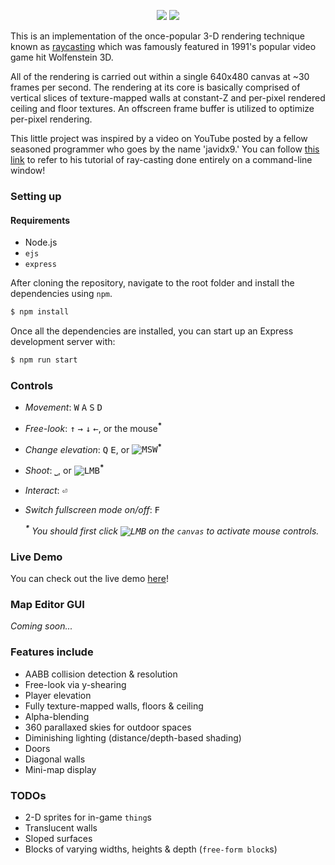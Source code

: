 <p align="center">
  <img src="https://github.com/emre-aki/raycast.js/blob/master/images/RayCast.js-medium.png?raw=true"></img>
  <img src="https://media4.giphy.com/media/agn2uFHzPWa4TLWQwx/giphy.gif"></img>
</p>

This is an implementation of the once-popular 3-D rendering technique known as [raycasting](https://en.wikipedia.org/wiki/Ray_casting) which was famously featured in 1991's popular video game hit Wolfenstein 3D.

All of the rendering is carried out within a single 640x480 canvas at ~30 frames per second. The rendering at its core is basically comprised of vertical slices of texture-mapped walls at constant-Z and per-pixel rendered ceiling and floor textures. An offscreen frame buffer is utilized to optimize per-pixel rendering.

This little project was inspired by a video on YouTube posted by a fellow seasoned programmer who goes by the name 'javidx9.' You can follow [this link](https://youtu.be/xW8skO7MFYw) to refer to his tutorial of ray-casting done entirely on a command-line window!


### Setting up
#### Requirements
- Node.js
- `ejs`
- `express`

After cloning the repository, navigate to the root folder and install the dependencies using `npm`.

```bash
$ npm install
```

Once all the dependencies are installed, you can start up an Express development server with:

```bash
$ npm run start
```

### Controls
- *Movement*: <kbd>W</kbd> <kbd>A</kbd> <kbd>S</kbd> <kbd>D</kbd>
- *Free-look*: <kbd>↑</kbd> <kbd>→</kbd> <kbd>↓</kbd> <kbd>←</kbd>, or the mouse<sup>__*__</sup>
- *Change elevation*: <kbd>Q</kbd> <kbd>E</kbd>, or <kbd>![MSW]</kbd><sup>__*__</sup>
- *Shoot*: <kbd>⎵</kbd>, or <kbd>![LMB]</kbd><sup>__*__</sup>
- *Interact*: <kbd>⏎</kbd>
- *Switch fullscreen mode on/off*: <kbd>F</kbd>

  *<sup>__\*__</sup> You should first click <kbd>![LMB]</kbd> on the `canvas` to activate mouse controls.*


### Live Demo

You can check out the live demo [here](https://raycast-js.herokuapp.com)!


### Map Editor GUI

*Coming soon...*

### Features include
- AABB collision detection & resolution
- Free-look via y-shearing
- Player elevation
- Fully texture-mapped walls, floors & ceiling
- Alpha-blending
- 360 parallaxed skies for outdoor spaces
- Diminishing lighting (distance/depth-based shading)
- Doors
- Diagonal walls
- Mini-map display

### TODOs
- 2-D sprites for in-game `thing`s
- Translucent walls
- Sloped surfaces
- Blocks of varying widths, heights & depth (`free-form block`s)

[LMB]: https://github.com/emre-aki/raycast.js/blob/master/images/lmb.png?raw=true (left mouse button)
[MSW]: https://github.com/emre-aki/raycast.js/blob/master/images/msw.png?raw=true (mouse scroll whell)
